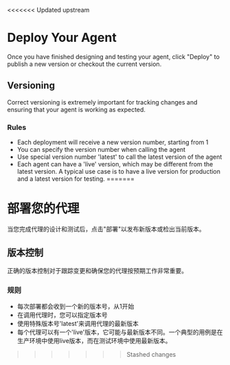 <<<<<<< Updated upstream
# Deploy Your Agent

Once you have finished designing and testing your agent, click "Deploy" to publish a new version or checkout the current version.

## Versioning

Correct versioning is extremely important for tracking changes and ensuring that your agent is working as expected.

### Rules

* Each deployment will receive a new version number, starting from 1
* You can specify the version number when calling the agent
* Use special version number 'latest' to call the latest version of the agent
* Each agent can have a 'live' version, which may be different from the latest version. A typical use case is to have a live version for production and a latest version for testing.
=======
# 部署您的代理

当您完成代理的设计和测试后，点击"部署"以发布新版本或检出当前版本。

## 版本控制

正确的版本控制对于跟踪变更和确保您的代理按预期工作非常重要。

### 规则

* 每次部署都会收到一个新的版本号，从1开始
* 在调用代理时，您可以指定版本号
* 使用特殊版本号'latest'来调用代理的最新版本
* 每个代理可以有一个'live'版本，它可能与最新版本不同。一个典型的用例是在生产环境中使用live版本，而在测试环境中使用最新版本。
>>>>>>> Stashed changes
